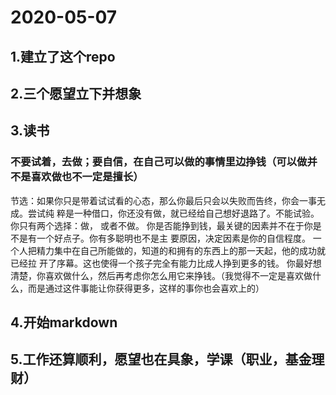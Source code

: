 # 2020-05-07
## 1.建立了这个repo
## 2.三个愿望立下并想象
## 3.读书
### 不要试着，去做；要自信，在自己可以做的事情里边挣钱（可以做并不是喜欢做也不一定是擅长）
节选：如果你只是带着试试看的心态，那么你最后只会以失败而告终，你会一事无成。尝试纯 粹是一种借口，你还没有做，就已经给自己想好退路了。不能试验。你只有两个选择：做， 或者不做。
你是否能挣到钱，最关键的因素并不在于你是不是有一个好点子。你有多聪明也不是主 要原因，决定因素是你的自信程度。 一个人把精力集中在自己所能做的，知道的和拥有的东西上的那一天起，他的成功就已经拉 开了序幕。这也使得一个孩子完全有能力比成人挣到更多的钱。
你最好想清楚，你喜欢做什么，然后再考虑你怎么用它来挣钱。（我觉得不一定是喜欢做什么，而是通过这件事能让你获得更多，这样的事你也会喜欢上的）
## 4.开始markdown
## 5.工作还算顺利，愿望也在具象，学课（职业，基金理财）
